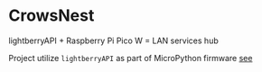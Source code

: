 # CrowsNest
lightberryAPI + Raspberry Pi Pico W = LAN services hub

Project utilize `lightberryAPI` as part of MicroPython firmware
[see](https://github.com/zNitche/lightberryAPI?tab=readme-ov-file#as-a-micropython-frozen-module)
